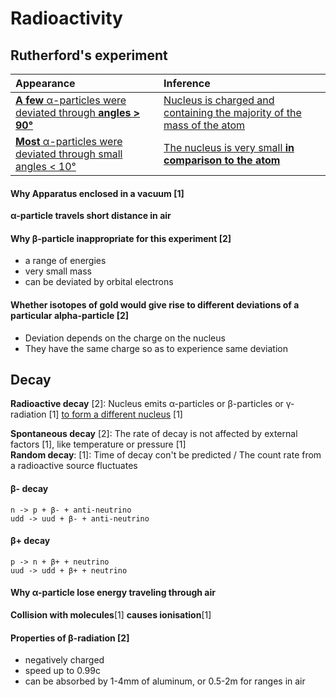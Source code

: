 # Radioactivity

## Rutherford's experiment

| Appearance                                                                | Inference                                                                     |
|:--------------------------------------------------------------------------|:------------------------------------------------------------------------------|
| <u> **A few** α-particles were deviated through **angles > 90°**</u>  | <u>Nucleus is charged and containing the majority of the mass of the atom</u> |
| <u> **Most** α-particles were deviated through small angles < 10°</u> | <u>The nucleus is very small **in comparison to the atom**</u>                |

#### Why Apparatus enclosed in a vacuum \[1\]
**α-particle travels short distance in air**

#### Why β-particle inappropriate for this experiment \[2\]
- a range of energies
- very small mass
- can be deviated by orbital electrons

#### Whether isotopes of gold would give rise to different deviations of a particular alpha-particle \[2\]
- Deviation depends on the charge on the nucleus
- They have the same charge so as to experience same deviation

## Decay

**Radioactive decay** \[2\]: Nucleus emits α-particles or β-particles or γ-radiation \[1\] <u>to form a different nucleus</u> \[1\]

**Spontaneous decay** \[2\]: The rate of decay is not affected by external factors \[1\], like temperature or pressure \[1\]  
**Random decay**: \[1\]: Time of decay con't be predicted / The count rate from a radioactive source fluctuates

#### β- decay
`n -> p + β- + anti-neutrino`  
`udd -> uud + β- + anti-neutrino`

#### β+ decay
`p -> n + β+ + neutrino`  
`uud -> udd + β+ + neutrino`

#### Why α-particle lose energy traveling through air
**Collision with molecules**\[1\] **causes ionisation**\[1\]

#### Properties of β-radiation \[2\]
- negatively charged
- speed up to 0.99c
- can be absorbed by 1-4mm of aluminum, or 0.5-2m for ranges in air
